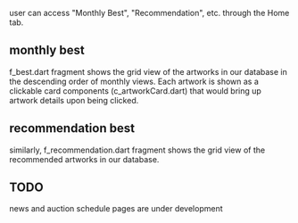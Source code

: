 user can access "Monthly Best", "Recommendation", etc. through the Home tab.

## monthly best
f_best.dart fragment shows the grid view of the artworks in our database in the descending order of monthly views.
Each artwork is shown as a clickable card components (c_artworkCard.dart) that would bring up artwork details upon being clicked.

## recommendation best
similarly, f_recommendation.dart fragment shows the grid view of the recommended artworks in our database.

## TODO
news and auction schedule pages are under development